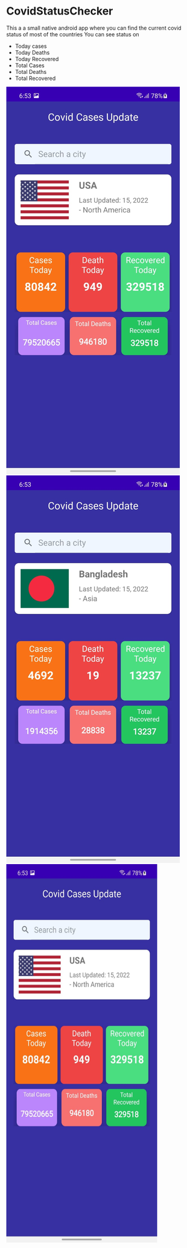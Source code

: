 # CovidStatusChecker

This a a small native android app where you can find the current covid status of most of the countries
You can see status on 

- Today cases
- Today Deaths 
- Today Recovered
- Total Cases
- Total Deaths
- Total Recovered

![App Screen 1](/app/src/main/res/drawable/app_2.jpg)
![App Screen 2](/app/src/main/res/drawable/app_1.jpeg)
<img src="./app/src/main/res/drawable/app_2.jpg" alt="App Scren Icon" width="400" height="1000"/>
